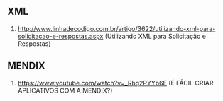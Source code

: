 ## XML

1. http://www.linhadecodigo.com.br/artigo/3622/utilizando-xml-para-solicitacao-e-respostas.aspx (Utilizando XML para Solicitação e Respostas)


## MENDIX

1. https://www.youtube.com/watch?v=_Rhq2PYYb6E (É FÁCIL CRIAR APLICATIVOS COM A MENDIX?)
